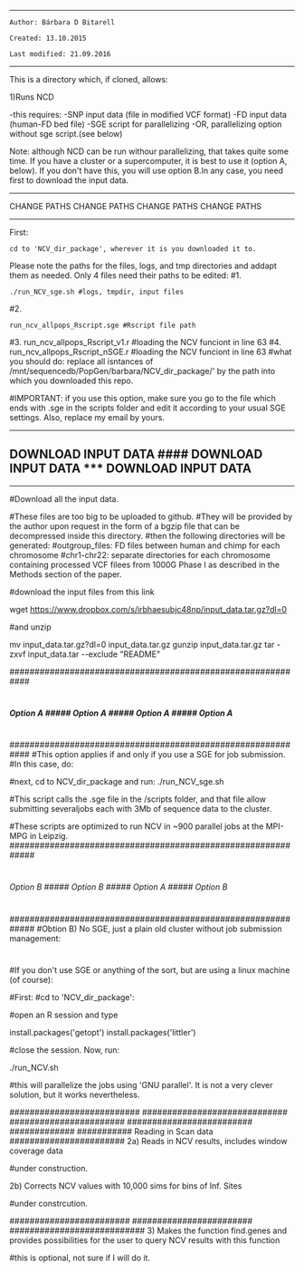 **************************************************
    Author: Bárbara D Bitarell

    Created: 13.10.2015

    Last modified: 21.09.2016

**************************************************

This is a directory which, if cloned, allows:

1)Runs NCD

-this requires:
	-SNP input data (file in modified VCF format)
	-FD input data (human-FD bed file)
	-SGE script for parallelizing
	-OR, parallelizing option without sge script.(see below)

Note: although NCD can be run withour parallelizing, that takes quite some time. If you have a cluster or a supercomputer, it is best to use it (option A, below). If you don't have this, you will use option B.In any case, you need first to download the input data.


************************************************************************
 CHANGE PATHS  CHANGE PATHS  CHANGE PATHS CHANGE PATHS 
************************************************************************

First:


```
cd to 'NCV_dir_package', wherever it is you downloaded it to.
```

Please note the paths for the files, logs, and tmp directories and addapt them as needed. 
Only 4 files need their paths to be edited:
#1. 
```
./run_NCV_sge.sh #logs, tmpdir, input files
```
#2. 
```
run_ncv_allpops_Rscript.sge #Rscript file path
```

#3. run_ncv_allpops_Rscript_v1.r #loading the NCV funciont in line 63
#4. run_ncv_allpops_Rscript_nSGE.r #loading the NCV funciont in line 63
#what you should do: replace all isntances of /mnt/sequencedb/PopGen/barbara/NCV_dir_package/' by the path into which you downloaded this repo.

#IMPORTANT: if you use this option, make sure you go to the file which ends with .sge in the scripts folder and edit it according to your usual SGE settings. Also, replace my email by yours.


************************************************************************
## DOWNLOAD INPUT DATA #### DOWNLOAD INPUT DATA *** DOWNLOAD INPUT DATA
************************************************************************

#Download all the input data.

#These files are too big to be uploaded to github.
#They will be provided by the author upon request in the form of a bgzip file that can be decompressed inside this directory.
#then the following directories will be generated: 
#outgroup_files: FD files between human and chimp for each chromosome
#chr1-chr22: separate directories for each chromosome containing processed VCF filees from 1000G Phase I as described in the Methods section of the paper.


#download the input files from this link

wget https://www.dropbox.com/s/irbhaesubjc48np/input_data.tar.gz?dl=0

#and unzip

mv input_data.tar.gz\?dl=0  input_data.tar.gz
gunzip input_data.tar.gz
tar -zxvf input_data.tar --exclude "README"

############################################################
#
##### Option A ##### Option A ##### Option A ##### Option A
#
############################################################
#This option applies if and only if you use a SGE for job submission.
#In this case, do:

#next, cd to NCV_dir_package and run:
./run_NCV_sge.sh

#This script calls the .sge file in the /scripts folder, and that file allow submitting severaljobs each with 3Mb of sequence data to the cluster.

#These scripts are optimized to run NCV in ~900 parallel jobs at the MPI-MPG in Leipzig.
#############################################################
#
###### Option B ##### Option B ##### Option A ##### Option B
#
#############################################################
#Obtion B) No SGE, just a plain old cluster without job submission management:
#
#If you don't use SGE or anything of the sort, but are using a linux machine (of course):


#First:
#cd to 'NCV_dir_package':

#open an R session and type

install.packages('getopt')
install.packages('littler')

#close the session. Now, run:

./run_NCV.sh

#this will parallelize the jobs using 'GNU parallel'. It is not a very clever solution, but it works nevertheless.

########################## ############################# ####################### ######################### #############
########### Reading in Scan data #######################
2a) Reads in NCV results, includes window coverage data


#under construction.


2b) Corrects NCV values with 10,000 sims for bins of Inf. Sites


#under constrcution.

######################## ######################## ###########################
3) Makes the function find.genes and provides possibilities for the user to
query NCV results with this function



#this is optional, not sure if I will do it.
